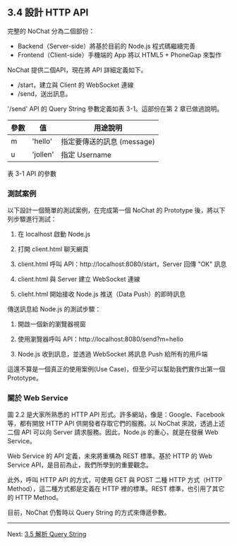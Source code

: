 ## 3.4 設計 HTTP API

完整的 NoChat 分為二個部份：

- Backend（Server-side）將基於目前的 Node.js 程式碼繼續完善
- Frontend（Client-side）手機端的 App 將以 HTML5 + PhoneGap 來製作

NoChat 提供二個API，現在將 API 詳細定義如下。

- /start，建立與 Client 的 WebSocket 連線
- /send，送出訊息。

'/send' API 的 Query String 參數定義如表 3-1。這部份在第 2 章已做過說明。

|參數    |值       |用途說明      
|-------|---------|--------------
|m      |'hello'  | 指定要傳送的訊息 (message)
|u      |'jollen' | 指定 Username
表 3-1 API 的參數

### 測試案例

以下設計一個簡單的測試案例，在完成第一個 NoChat 的 Prototype 後，將以下列步驟進行測試：

1. 在 localhost 啟動 Node.js

2. 打開 client.html 聊天網頁

3. client.html 呼叫 API：http://localhost:8080/start，Server 回傳 "OK" 訊息

4. client.html 與 Server 建立 WebSocket 連線

5. clieht.html 開始接收 Node.js 推送（Data Push）的即時訊息

傳送訊息給 Node.js 的測試步驟：

1. 開啟一個新的瀏覽器視窗

2. 使用瀏覽器呼叫 API：http://localhost:8080/send?m=hello

3. Node.js 收到訊息，並透過 WebSocket 將訊息 Push 給所有的用戶端

這還不算是一個真正的使用案例(Use Case)，但至少可以幫助我們實作出第一個Prototype。

### 關於 Web Service

圖 2.2 是大家所熟悉的 HTTP API 形式。許多網站，像是：Google、Facebook 等，都有開放 HTTP API 供開發者存取它們的服務。以 NoChat 來說，透過上述二個 API 可以向 Server 請求服務。因此，Node.js 的重心，就是在發展 Web Service。

Web Service 的 API 定義，未來將重構為 REST 標準。基於 HTTP 的 Web Service API，是目前為止，我們所學到的重要觀念。

此外，呼叫 HTTP API 的方式，可使用 GET 與 POST 二種 HTTP 方式（HTTP Method），這二種方式都是定義在 HTTP 裡的標準。REST 標準，也引用了其它的 HTTP Method。

目前，NoChat 仍暫時以 Query String 的方式來傳遞參數。

---

Next: [3.5 解析 Query String](5-query-string.md)

